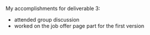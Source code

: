 My accomplishments for deliverable 3:
- attended group discussion
- worked on the job offer page part for the first version

